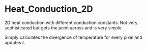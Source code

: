 # Heat_Conduction_2D
2D heat conduction with different conduction constants. Not very sophisticated but gets the point across and is very simple.

Simply calculates the divergence of temperature for every pixel and updates it. 
